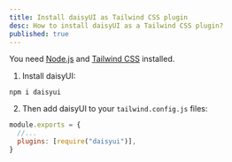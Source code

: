 ```yaml
---
title: Install daisyUI as Tailwind CSS plugin
desc: How to install daisyUI as a Tailwind CSS plugin?
published: true
---
```


<script>
  import InstallTabs from "@components/InstallTabs.svelte"
</script>

<InstallTabs />

You need [Node.js](https://nodejs.org/en/download/) and [Tailwind CSS](https://tailwindcss.com/docs/installation) installed.

1. Install daisyUI:

```
npm i daisyui
```

2. Then add daisyUI to your `tailwind.config.js` files:

```js
module.exports = {
  //...
  plugins: [require("daisyui")],
}
```
